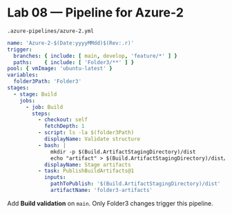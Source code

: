 # Lab 08 — Pipeline for Azure‑2

`.azure-pipelines/azure-2.yml`
```yaml
name: 'Azure-2-$(Date:yyyyMMdd)$(Rev:.r)'
trigger:
  branches: { include: [ main, develop, 'feature/*' ] }
  paths:    { include: [ 'Folder3/**' ] }
pool: { vmImage: 'ubuntu-latest' }
variables:
  folder3Path: 'Folder3'
stages:
  - stage: Build
    jobs:
      - job: Build
        steps:
          - checkout: self
            fetchDepth: 1
          - script: ls -la $(folder3Path)
            displayName: Validate structure
          - bash: |
              mkdir -p $(Build.ArtifactStagingDirectory)/dist
              echo "artifact" > $(Build.ArtifactStagingDirectory)/dist/hello.txt
            displayName: Stage artifacts
          - task: PublishBuildArtifacts@1
            inputs:
              pathToPublish: '$(Build.ArtifactStagingDirectory)/dist'
              artifactName: 'folder3-artifacts'
```

Add **Build validation** on `main`. Only Folder3 changes trigger this pipeline.
